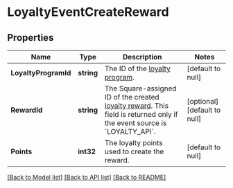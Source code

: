 # LoyaltyEventCreateReward

## Properties
Name | Type | Description | Notes
------------ | ------------- | ------------- | -------------
**LoyaltyProgramId** | **string** | The ID of the [loyalty program](entity:LoyaltyProgram). | [default to null]
**RewardId** | **string** | The Square-assigned ID of the created [loyalty reward](entity:LoyaltyReward). This field is returned only if the event source is &#x60;LOYALTY_API&#x60;. | [optional] [default to null]
**Points** | **int32** | The loyalty points used to create the reward. | [default to null]

[[Back to Model list]](../README.md#documentation-for-models) [[Back to API list]](../README.md#documentation-for-api-endpoints) [[Back to README]](../README.md)

